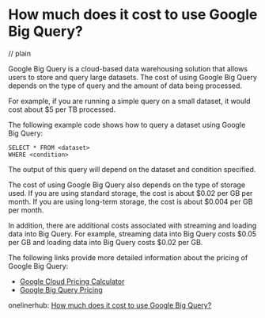 # How much does it cost to use Google Big Query?
// plain

Google Big Query is a cloud-based data warehousing solution that allows users to store and query large datasets. The cost of using Google Big Query depends on the type of query and the amount of data being processed.

For example, if you are running a simple query on a small dataset, it would cost about $5 per TB processed.

The following example code shows how to query a dataset using Google Big Query:

```
SELECT * FROM <dataset>
WHERE <condition>
```

The output of this query will depend on the dataset and condition specified.

The cost of using Google Big Query also depends on the type of storage used. If you are using standard storage, the cost is about $0.02 per GB per month. If you are using long-term storage, the cost is about $0.004 per GB per month.

In addition, there are additional costs associated with streaming and loading data into Big Query. For example, streaming data into Big Query costs $0.05 per GB and loading data into Big Query costs $0.02 per GB.

The following links provide more detailed information about the pricing of Google Big Query:
- [Google Cloud Pricing Calculator](https://cloud.google.com/products/calculator/)
- [Google Big Query Pricing](https://cloud.google.com/bigquery/pricing)

onelinerhub: [How much does it cost to use Google Big Query?](https://onelinerhub.com/google-big-query/how-much-does-it-cost-to-use-google-big-query)